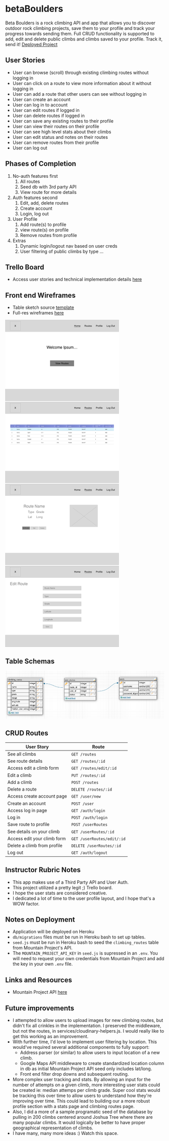 # betaBoulders
Beta Boulders is a rock climbing API and app that allows you to discover outdoor rock climbing projects, save them to your profile and track your progress towards sending them. Full CRUD functionality is supported to add, edit and delete public climbs and climbs saved to your profile. Track it, send it!
[Deployed Project](https://quiet-taiga-45663.herokuapp.com/)

## User Stories
- User can browse (scroll) through existing climbing routes without logging in
- User can click on a route to view more information about it without logging in
- User can add a route that other users can see without logging in
- User can create an account
- User can log in to account
- User can edit routes if logged in
- User can delete routes if logged in
- User can save any existing routes to their profile
- User can view their routes on their profile
- User can see high level stats about their climbs
- User can edit status and notes on their routes
- User can remove routes from their profile
- User can log out

## Phases of Completion
1. No-auth features first
    1. All routes
    2. Seed db with 3rd party API
    3. View route for more details
2. Auth features second
    1. Edit, add, delete routes
    2. Create account
    3. Login, log out
3. User Profile
    1. Add route(s) to profile
    2. view route(s) on profile
    3. Remove routes from profile
4. Extras
    1. Dynamic login/logout nav based on user creds
    2. User filtering of public climbs by type
    ...

## Trello Board
- Access user stories and technical implementation details [here](https://trello.com/invite/b/vKJm1pRX/8fdab09e74006de0cfe26ef66d741338/betaboulders) 

## Front end Wireframes
- Table sketch source [template](https://www.sketchappsources.com/free-source/3142-responsive-table-template-sketch-freebie-resource.html)
- Full-res wireframes [here](./assets/full_res_wireframes)

![home](./assets/home_index.ejs.png)
![routes_home](./assets/routes_index.ejs.png)
![routes_show](./assets/routes_show.ejs.png)
![routes_edit](./assets/routes_edit.ejs.png)

## Table Schemas

![DBSchema](./assets/schema.png)

## CRUD Routes
|User Story|Route|
|-|-|
|See all climbs|`GET /routes`|
|See route details|`GET /routes/:id`|
|Access edit a climb form|`GET /routes/edit/:id`|
|Edit a climb|`PUT /routes/:id`|
|Add a climb|`POST /routes`|
|Delete a route|`DELETE /routes/:id`|
|Access create account page|`GET /user/new`|
|Create an account|`POST /user`|
|Access log in page|`GET /auth/login`|
|Log in|`POST /auth/login`|
|Save route to profile|`POST /userRoutes`|
|See details on your climb|`GET /userRoutes/:id`|
|Access edit your climb form|`GET /userRoutes/edit/:id`|
|Delete a climb from profile|`DELETE /userRoutes/:id`|
|Log out|`GET /auth/logout`|

## Instructor Rubric Notes
- This app makes use of a Third Party API and User Auth.
- This project utilized a pretty legit ;) Trello board.
- I hope the user stats are considered creative.
- I dedicated a lot of time to the user profile layout, and I hope that's a WOW factor.
## Notes on Deployment
- Application will be deployed on Heroku
- `db/migrations` files must be run in Heroku bash to set up tables.
- `seed.js` must be run in Heroku bash to seed the `climbing_routes` table from Mountain Project's API.
- The `MOUNTAIN_PROJECT_API_KEY` in `seed.js` is supressed in an `.env`. You will need to request your own credentials from Mountain Project and add the key in your own `.env` file.

## Links and Resources
- Mountain Project API [here](https://www.mountainproject.com/data)

## Future improvements
- I attempted to allow users to upload images for new climbing routes, but didn't fix all crinkles in the implementation. I preserved the middleware, but not the routes, in services/cloudinary-helpers.js. I would really like to get this working as an improvement.
- With further time, I'd love to implement user filtering by location. This would've required several additional components to fully support:
    - Address parser (or similar) to allow users to input location of a new climb.
    - Google Maps API middleware to create standardized location column in db as initial Mountain Project API seed only includes lat/long.
    - Front end filter drop downs and subsequent routing.
- More complex user tracking and stats. By allowing an input for the number of attempts on a given climb, more interesting user stats could be created ie: median attemps per climb grade. Super cool stats would be tracking this over time to allow users to understand how they're improving over time. This could lead to building our a more robust profile section with a stats page and climbing routes page.
- Also, I did a more of a sample programatic seed of the database by pulling in 200 climbs centered around Joshua Tree where there are many popular climbs. It would logically be better to have proper geographical representation of climbs.
- I have many, many more ideas :) Watch this space.